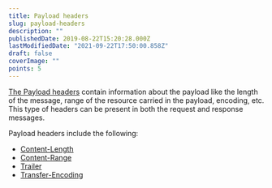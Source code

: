 ```yaml
---
title: Payload headers
slug: payload-headers
description: ""
publishedDate: 2019-08-22T15:20:28.000Z
lastModifiedDate: "2021-09-22T17:50:00.858Z"
draft: false
coverImage: ""
points: 5
---
```


[The Payload headers](https://developer.mozilla.org/en-US/docs/Glossary/Payload_header) contain information about the payload like the length of the message, range of the resource carried in the payload, encoding, etc. This type of headers can be present in both the request and response messages.

Payload headers include the following:

- [Content-Length](https://developer.mozilla.org/en-US/docs/Web/HTTP/Headers/Content-Length)
- [Content-Range](https://developer.mozilla.org/en-US/docs/Web/HTTP/Headers/Content-Range)
- [Trailer](https://developer.mozilla.org/en-US/docs/Web/HTTP/Headers/Trailer)
- [Transfer-Encoding](https://developer.mozilla.org/en-US/docs/Web/HTTP/Headers/Transfer-Encoding)

